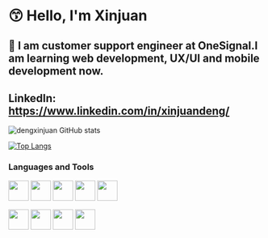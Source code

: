 # :kissing_smiling_eyes: Hello, I'm Xinjuan

## :running: I am customer support engineer at OneSignal.I am learning web development, UX/UI and mobile development now.

## LinkedIn: https://www.linkedin.com/in/xinjuandeng/

![dengxinjuan GitHub stats](https://github-readme-stats.vercel.app/api?username=dengxinjuan&show_icons=true&theme=highcontrast&hide=stars)

[![Top Langs](https://github-readme-stats.vercel.app/api/top-langs/?username=dengxinjuan)](https://github.com/dengxinjuan/github-readme-stats)

### Languages and Tools

<code><img height="40" src="https://raw.githubusercontent.com/shinokada/shinokada/master/assets/javascript.png"></code>
<code><img height="40" src="https://raw.githubusercontent.com/shinokada/shinokada/master/assets/python.png"></code>
<code><img height="40" src="https://raw.githubusercontent.com/shinokada/shinokada/master/assets/visual-studio-code.png"></code>
<code><img height="40" src="https://seeklogo.com/images/J/jest-logo-F9901EBBF7-seeklogo.com.png"></code>
<code><img height="40" src="https://upload.wikimedia.org/wikipedia/commons/2/29/Postgresql_elephant.svg"></code>

<code><img height="40" src="https://upload.wikimedia.org/wikipedia/commons/thumb/a/a7/React-icon.svg/1280px-React-icon.svg.png"></code>
<code><img height="40" src="https://miro.medium.com/max/438/1*0G5zu7CnXdMT9pGbYUTQLQ.png"></code>
<code><img height="40" src="https://redux.js.org/img/redux-logo-landscape.png"></code>
<code><img height="40" src="https://cdn.freebiesupply.com/logos/thumbs/2x/nodejs-1-logo.png"></code>
